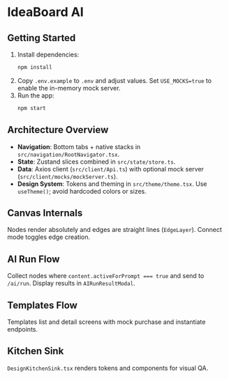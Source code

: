# IdeaBoard AI

## Getting Started
1. Install dependencies:
   ```bash
   npm install
   ```
2. Copy `.env.example` to `.env` and adjust values. Set `USE_MOCKS=true` to enable the in-memory mock server.
3. Run the app:
   ```bash
   npm start
   ```

## Architecture Overview
- **Navigation**: Bottom tabs + native stacks in `src/navigation/RootNavigator.tsx`.
- **State**: Zustand slices combined in `src/state/store.ts`.
- **Data**: Axios client (`src/client/Api.ts`) with optional mock server (`src/client/mocks/mockServer.ts`).
- **Design System**: Tokens and theming in `src/theme/theme.tsx`. Use `useTheme()`; avoid hardcoded colors or sizes.

## Canvas Internals
Nodes render absolutely and edges are straight lines (`EdgeLayer`). Connect mode toggles edge creation.

## AI Run Flow
Collect nodes where `content.activeForPrompt === true` and send to `/ai/run`. Display results in `AIRunResultModal`.

## Templates Flow
Templates list and detail screens with mock purchase and instantiate endpoints.

## Kitchen Sink
`DesignKitchenSink.tsx` renders tokens and components for visual QA.
